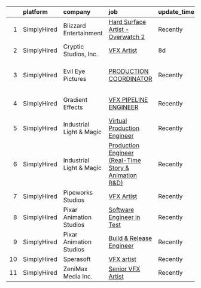 

|    | platform    | company                  | job                                                                                                                                                            | update_time   | location                   |
|---:|:------------|:-------------------------|:---------------------------------------------------------------------------------------------------------------------------------------------------------------|:--------------|:---------------------------|
|  1 | SimplyHired | Blizzard Entertainment   | [Hard Surface Artist - Overwatch 2](https://www.simplyhired.com/job/6UbuxcizWm0FGl0VWvCtYyHq-2-jjcWZ_YsxRvD4XaS9M8_zOx_FMA?q=vfx+engineer)                     | Recently      | Irvine, CA                 |
|  2 | SimplyHired | Cryptic Studios, Inc.    | [VFX Artist](https://www.simplyhired.com/job/qroaLHSdTHl99y_TMqtKUVR4KJfHQ8KMzznnM8Q3eKnLzD5JLst_wA?q=vfx+engineer)                                            | 8d            | Los Gatos, CA              |
|  3 | SimplyHired | Evil Eye Pictures        | [PRODUCTION COORDINATOR](https://www.simplyhired.com/job/8SexBLtWZXrkQthpgqkETvsbj9zaOrSzy0VTKE2eDYWRamF_zSOCig?q=vfx+engineer)                                | Recently      | San Francisco Bay Area, CA |
|  4 | SimplyHired | Gradient Effects         | [VFX PIPELINE ENGINEER](https://www.simplyhired.com/job/L5OAyKGUnwDawrCWzGNO2bwpuyy6IFx3pa2fhsL0ImqUDfPpQxW6Jg?q=vfx+engineer)                                 | Recently      | Los Angeles, CA            |
|  5 | SimplyHired | Industrial Light & Magic | [Virtual Production Engineer](https://www.simplyhired.com/job/9K5q-GSUctsZy_8R0FRVMThkZmcwVyNw8EBtc6t_2-1GoGnsunIq0A?q=vfx+engineer)                           | Recently      | Manhattan Beach, CA        |
|  6 | SimplyHired | Industrial Light & Magic | [Production Engineer (Real-Time Story & Animation R&D)](https://www.simplyhired.com/job/9fX2P9OQPGvLGiqrkGNcYrsvo7eCVfw33TzPecOimX_DKnxNTDhjZA?q=vfx+engineer) | Recently      | San Francisco, CA          |
|  7 | SimplyHired | Pipeworks Studios        | [VFX Artist](https://www.simplyhired.com/job/D7aKigJpMA94gYMtsvo3ugi3Y-stI06ZmK0t2k5xhTvHQAJtxqVfWQ?q=vfx+engineer)                                            | Recently      | Eugene, OR                 |
|  8 | SimplyHired | Pixar Animation Studios  | [Software Engineer in Test](https://www.simplyhired.com/job/hDFX03T2cMRRfzf18rEJXcPj0XNbeeYQfWLefxjzPqiy1AD6OR0OTg?q=vfx+engineer)                             | Recently      | Emeryville, CA             |
|  9 | SimplyHired | Pixar Animation Studios  | [Build & Release Engineer](https://www.simplyhired.com/job/eLu72HtCL1IMNmVX40JSTI0cdW6819GIARrgWFtFY28hgpcJT-f9Rg?q=vfx+engineer)                              | Recently      | Emeryville, CA             |
| 10 | SimplyHired | Sperasoft                | [VFX artist](https://www.simplyhired.com/job/jiiP5PKIu_590ZmviuBJOPRf-Iqf38XnQ0YcOjo48iZE75jOz8ur8A?q=vfx+engineer)                                            | Recently      | Sultan, WA                 |
| 11 | SimplyHired | ZeniMax Media Inc.       | [Senior VFX Artist](https://www.simplyhired.com/job/s-RXmZdUwYYAbAirMQxD4nrjf6YZu0QwfScUotyMoWHY4FBDWsakKw?q=vfx+engineer)                                     | Recently      | Austin, TX                 |